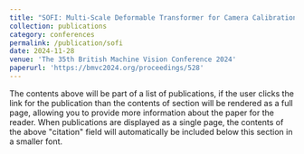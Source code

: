 ```yaml
---
title: "SOFI: Multi-Scale Deformable Transformer for Camera Calibration with Enhanced Line Queries"
collection: publications
category: conferences
permalink: /publication/sofi
date: 2024-11-28
venue: 'The 35th British Machine Vision Conference 2024'
paperurl: 'https://bmvc2024.org/proceedings/528'
---
```


The contents above will be part of a list of publications, if the user clicks the link for the publication than the contents of section will be rendered as a full page, allowing you to provide more information about the paper for the reader. When publications are displayed as a single page, the contents of the above "citation" field will automatically be included below this section in a smaller font.
